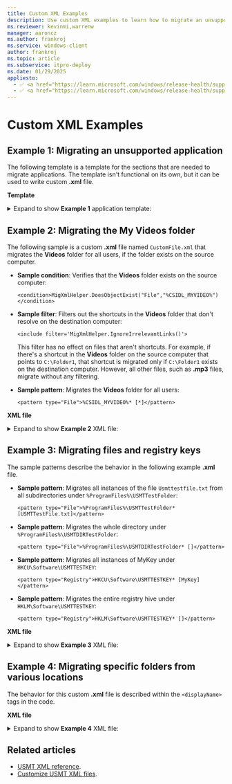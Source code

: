 ```yaml
---
title: Custom XML Examples
description: Use custom XML examples to learn how to migrate an unsupported application, migrate files and registry keys, and migrate the Videos folder.
ms.reviewer: kevinmi,warrenw
manager: aaroncz
ms.author: frankroj
ms.service: windows-client
author: frankroj
ms.topic: article
ms.subservice: itpro-deploy
ms.date: 01/29/2025
appliesto:
  - ✅ <a href="https://learn.microsoft.com/windows/release-health/supported-versions-windows-client" target="_blank">Windows 11</a>
  - ✅ <a href="https://learn.microsoft.com/windows/release-health/supported-versions-windows-client" target="_blank">Windows 10</a>
---
```


# Custom XML Examples

## Example 1: Migrating an unsupported application

The following template is a template for the sections that are needed to migrate applications. The template isn't functional on its own, but it can be used to write custom **.xml** file.

**Template**
<br>
<details>
  <summary>Expand to show <b>Example 1</b> application template:</summary>

```xml
<migration urlid="http://www.microsoft.com/migration/1.0/migxmlext/migtestapp">
  <component type="Application">
    <!-- Name of the application -->
    <displayName>Some Application</displayName>
    <!-- Specify whether the environment variables exist in the context of user or system or both -->
    <environment context="System">
      <!-- Create the environment variables -->
      <variable name="myVar1">
        <!-- Simple text value assignment to a variable -->
        <text>value</text>
      </variable>
      <variable name="myAppExePath">
        <!-- Make a call to in-built helper function to get a value from a reg key and assign that value to the variable -->
        <script>MigXMLHelper.GetStringContent("Registry","HKLM\Software\MyApp\Installer [EXEPATH]")</script>
      </variable>
    </environment>
    <role role="Settings">
      <detects>
        <!-- All of these checks must be true for the component to be detected -->
        <detect>
          <!-- Make a call to in-built helper function to check if an object exists or not -->
          <condition>MigXMLHelper.DoesObjectExist("Registry","HKLM\Software\MyApp [win32_version]")</condition>
        </detect>
        <detect>
          <!-- Either of these checks must be true for the component to be detected -->
          <!-- Make a call to in-built helper function to check if a file version matches or not -->
          <condition>MigXMLHelper.DoesFileVersionMatch("%MyAppExePath%","ProductVersion","8.*")</condition>
          <condition>MigXMLHelper.DoesFileVersionMatch("%MyAppExePath%","ProductVersion","9.*")</condition>
        </detect>
      </detects>
      <!-- Describe the rules that will be executed during migration of this component and the context, whether user, system or both -->
      <rules context="User">
        <!-- Delete objects specified in the object set on the destination computer before applying source objects -->
        <destinationCleanup>
          <!-- Describe the pattern for the list of objects to be deleted -->
          <objectSet>
            <pattern type="Registry">HKCU\Software\MyApp\Toolbar\* [*]</pattern>
            <pattern type="Registry">HKCU\Software\MyApp\ListView\* [*]</pattern>
            <pattern type="Registry">HKCU\Software\MyApp [ShowTips]</pattern>
          </objectSet>
        </destinationCleanup>
        <!-- Specify which set of objects should be migrated -->
        <include>
          <!-- Describe the pattern for the list of objects to be included -->
          <objectSet>
            <pattern type="Registry">HKCU\Software\MyApp\Toolbar\* [*]</pattern>
            <pattern type="Registry">HKCU\Software\MyApp\ListView\* [*]</pattern>
            <pattern type="Registry">HKCU\Software\MyApp [ShowTips]</pattern>
          </objectSet>
        </include>
        <!-- Specify which set of objects should not be migrated -->
        <exclude>
          <!-- Describe the pattern for the list of objects to be excluded from migration -->
          <objectSet>
            <pattern type="Registry">HKCU\Software\MyApp [Display]</pattern>
          </objectSet>
        </exclude>
      </rules>
    </role>
  </component>
</migration>
```

</details>

## Example 2: Migrating the My Videos folder

The following sample is a custom **.xml** file named `CustomFile.xml` that migrates the **Videos** folder for all users, if the folder exists on the source computer.

- **Sample condition**: Verifies that the **Videos** folder exists on the source computer:

  `<condition>MigXmlHelper.DoesObjectExist("File","%CSIDL_MYVIDEO%")</condition>`

- **Sample filter**: Filters out the shortcuts in the **Videos** folder that don't resolve on the destination computer:

  `<include filter='MigXmlHelper.IgnoreIrrelevantLinks()'>`

  This filter has no effect on files that aren't shortcuts. For example, if there's a shortcut in the **Videos** folder on the source computer that points to `C:\Folder1`, that shortcut is migrated only if `C:\Folder1` exists on the destination computer. However, all other files, such as **.mp3** files, migrate without any filtering.

- **Sample pattern**: Migrates the **Videos** folder for all users:

  `<pattern type="File">%CSIDL_MYVIDEO%* [*]</pattern>`

**XML file**
<br>
<details>
  <summary>Expand to show <b>Example 2</b> XML file:</summary>

```xml
<?xml version="1.0" encoding="UTF-8"?>
<migration urlid="http://www.microsoft.com/migration/1.0/migxmlext/CustomFile">
<component type="Documents" context="User">
        <displayName>My Video</displayName>
        <role role="Data">
            <detects>
                <detect>
                    <condition>MigXmlHelper.DoesObjectExist("File","%CSIDL_MYVIDEO%")</condition>
                </detect>
            </detects>
            <rules>
                <include filter='MigXmlHelper.IgnoreIrrelevantLinks()'>
                    <objectSet>
                        <pattern type="File">%CSIDL_MYVIDEO%\* [*]</pattern>
                    </objectSet>
                </include>
           </rules>
        </role>
    </component>
</migration>
```

</details>

## Example 3: Migrating files and registry keys

The sample patterns describe the behavior in the following example **.xml** file.

- **Sample pattern**: Migrates all instances of the file `Usmttestfile.txt` from all subdirectories under `%ProgramFiles%\USMTTestFolder`:

  `<pattern type="File">%ProgramFiles%\USMTTestFolder* [USMTTestFile.txt]</pattern>`

- **Sample pattern**: Migrates the whole directory under `%ProgramFiles%\USMTDIRTestFolder`:

  `<pattern type="File">%ProgramFiles%\USMTDIRTestFolder* []</pattern>`

- **Sample pattern**: Migrates all instances of MyKey under `HKCU\Software\USMTTESTKEY`:

  `<pattern type="Registry">HKCU\Software\USMTTESTKEY* [MyKey]</pattern>`

- **Sample pattern**: Migrates the entire registry hive under `HKLM\Software\USMTTESTKEY`:

  `<pattern type="Registry">HKLM\Software\USMTTESTKEY* []</pattern>`

**XML file**
<br>
<details>
  <summary>Expand to show <b>Example 3</b> XML file:</summary>

```xml
<migration urlid="http://www.microsoft.com/migration/1.0/migxmlext/testfilemig">
  <component type="Application" context="System">
   <displayName>File Migration Test</displayName>
   <role role="Data">
    <rules context="System">
     <include>
      <objectSet>
        <pattern type="File">%ProgramFiles%\USMTTestFolder\* [USMTTestFile.txt]</pattern>
        <pattern type="File">%ProgramFiles%\USMTDIRTestFolder\* [*]</pattern>
      </objectSet>
    </include>
   </rules>
  </role>
</component>
<component type="System">
  <displayName>Registry Migration Test</displayName>
  <role role="Settings">
   <rules context="UserAndSystem">
     <include>
      <objectSet>
          <pattern type="Registry">HKCU\Software\USMTTESTKEY\* [MyKey]</pattern>
          <pattern type="Registry">HKLM\Software\USMTTESTKEY\* [*]</pattern>
      </objectSet>
     </include>
   </rules>
  </role>
 </component>
</migration>
```

</details>

## Example 4: Migrating specific folders from various locations

The behavior for this custom **.xml** file is described within the `<displayName>` tags in the code.

**XML file**
<br>
<details>
  <summary>Expand to show <b>Example 4</b> XML file:</summary>

```xml
<migration urlid="http://www.microsoft.com/migration/1.0/migxmlext/test">

<component type="Documents" context="System">
  <displayName>Component to migrate all Engineering Drafts subfolders without documents in this folder </displayName>
  <role role="Data">
    <rules>
         <include>
            <objectSet>
                 <pattern type="File"> C:\EngineeringDrafts\* [*]</pattern>
            </objectSet>
          </include>
         <exclude>
            <objectSet>
                 <pattern type="File"> C:\EngineeringDrafts\ [*]</pattern>
            </objectSet>
         </exclude>
    </rules>
  </role>
</component>

<component type="Documents" context="System">
  <displayName>Component to migrate all user documents except Sample.doc</displayName>
  <role role="Data">
    <rules>
          <include>
            <objectSet>
                 <pattern type="File"> C:\UserDocuments\* [*]</pattern>
            </objectSet>
          </include>
          <exclude>
             <objectSet>
                 <pattern type="File"> C:\UserDocuments\ [Sample.doc]</pattern>
             </objectSet>
          </exclude>
    </rules>
  </role>
</component>

<component type="Documents" context="System">
  <displayName>Component to migrate all Requests folders on any drive on the computer </displayName>
  <role role="Data">
    <rules>
         <include>
            <objectSet>
                 <script>MigXmlHelper.GenerateDrivePatterns ("\Requests\* [*] ", "Fixed")</script>
                 <script>MigXmlHelper.GenerateDrivePatterns ("*\Requests\* [*] ", "Fixed")</script>
            </objectSet>
          </include>
    </rules>
  </role>
</component>

<component type="Documents" context="System">
  <displayName>Component to migrate all Presentations folder from any location on the C: drive </displayName>
  <role role="Data">
    <rules>
         <include>
            <objectSet>
                 <pattern type="File"> C:\*\Presentations\* [*]</pattern>
                 <pattern type="File"> C:\Presentations\* [*]</pattern>
           </objectSet>
          </include>
    </rules>
  </role>
</component>
</migration>
```

</details>

## Related articles

- [USMT XML reference](usmt-xml-reference.md).
- [Customize USMT XML files](usmt-customize-xml-files.md).
